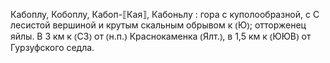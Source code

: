 ---
---

Кабоплу, Кобоплу, Кабоп-⟦Кая⟧, Кабоньлу
: гора с куполообразной, с С лесистой вершиной и крутым скальным обрывом к ⦅Ю⦆; отторженец яйлы. В 3 км к ⦅СЗ⦆ от ⦅н.п.⦆ Краснокаменка ⦅Ялт.⦆, в 1,5 км к ⦅ЮЮВ⦆ от Гурзуфского седла.
